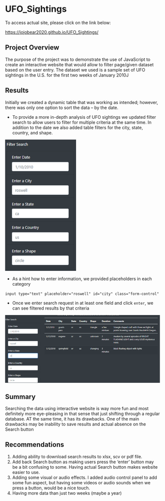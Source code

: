# UFO_Sightings

To access actual site, please click on the link below:

https://jojobear2020.github.io/UFO_Sightings/



## Project Overview ##

The purpose of the project was to demonstrate the use of JavaScript to create an interactive website that would allow to 
filter page/given dataset based on the user entry. The dataset we used is a sample set of UFO sightings in the U.S. for the first two weeks of January 2010J


## Results ##

Initially we created a dynamic table that was working as intended; however, there was only one option to sort the data – by the date. 

* To provide a more in-depth analysis of UFO sightings we updated filter search to allow users to filter for multiple criteria at the same time. In addition to the date we also added table filters for the city, state, country, and shape. 


![filter_search_options](https://github.com/jojobear2020/UFO_Sightings/blob/main/static/images/filter_search_options.PNG)


* As a hint how to enter information, we provided placeholders in each category

`input type="text" placeholder="roswell" id="city" class="form-control"`


* Once we enter search request in at least one field and click `enter`, we can see filtered results by that criteria

![search_by_state_or](https://github.com/jojobear2020/UFO_Sightings/blob/main/static/images/filter_search_state_or.PNG)


## Summary ##
Searching the data using interactive website is way more fun and most definitely more eye-pleasing in that sense that just shifting through a regular database.  AT the same time, it has its drawbacks. One of the main drawbacks may be inability to save results and actual absence on the Search button


## Recommendations ##

1.	Adding ability to download search results to xlsx, scv or pdf file. 
2.	Add back Search button as making users press the ‘enter’ button may be a bit confusing to some. Having actual Search button makes website easier to use.
3.	Adding some visual or audio effects. I added audio control panel to add some fun aspect, but having some videos or audio sounds when we press a button, would be a nice touch.
4.	Having more data than just two weeks (maybe a year)
